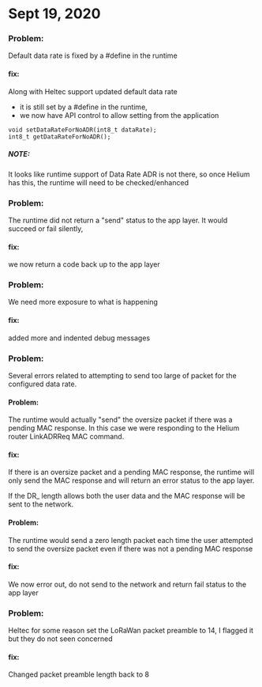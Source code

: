 
# Sept 19, 2020

### Problem:
Default data rate is fixed by a #define in the runtime
#### fix:
Along with Heltec support updated default data rate
- it is still set by a #define in the runtime,
- we now have API control to allow setting from the application

 ```
 void setDataRateForNoADR(int8_t dataRate);
 int8_t getDataRateForNoADR();
```
##### NOTE:
It looks like runtime support of Data Rate ADR is not there, so
   once Helium has this, the runtime will need to be checked/enhanced

### Problem:
The runtime did not return a "send" status to the app layer. It would
    succeed or fail silently,
#### fix:
we now return a code back up to the app layer

### Problem:
We need more exposure to what is happening
#### fix:
added more and indented debug messages

### Problem:
Several errors related to attempting to send too large of packet for the configured
data rate.
#### Problem:
The runtime would actually "send" the oversize packet if there was a pending MAC response. In this case we were responding to the Helium
     router LinkADRReq MAC command.
#### fix:
If there is an oversize packet and a pending MAC response, the runtime will only send the MAC response and will return an error status to the app layer.

If the DR_ length allows both the user data and the MAC response will be sent to the network.
#### Problem:
The runtime would send a zero length packet each time the user attempted to send the oversize packet even if there was not a pending MAC response
 #### fix:
 We now error out, do not send to the network and return fail status to the app layer
### Problem:
Heltec for some reason set the LoRaWan packet preamble to 14, I flagged it but they do not seen concerned
 #### fix:
 Changed packet preamble length back to 8
 
